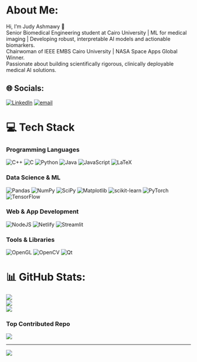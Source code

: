 # About Me:
Hi, I’m Judy Ashmawy 👋<br>Senior Biomedical Engineering student at Cairo University | ML for medical imaging | Developing robust, interpretable AI models and actionable biomarkers.<br>Chairwoman of IEEE EMBS Cairo University | NASA Space Apps Global Winner.<br>Passionate about building scientifically rigorous, clinically deployable medical AI solutions.


## 🌐 Socials:
[![LinkedIn](https://img.shields.io/badge/LinkedIn-%230077B5.svg?logo=linkedin&logoColor=white)](https://linkedin.com/in/https://www.linkedin.com/in/judy-ahmed/) [![email](https://img.shields.io/badge/Email-D14836?logo=gmail&logoColor=white)](mailto:joody.essaam@gmail.com) 

# 💻 Tech Stack

### Programming Languages
![C++](https://img.shields.io/badge/c++-%2300599C.svg?style=plastic&logo=c%2B%2B&logoColor=white)
![C](https://img.shields.io/badge/c-%2300599C.svg?style=plastic&logo=c&logoColor=white)
![Python](https://img.shields.io/badge/python-3670A0?style=plastic&logo=python&logoColor=ffdd54)
![Java](https://img.shields.io/badge/java-%23ED8B00.svg?style=plastic&logo=openjdk&logoColor=white)
![JavaScript](https://img.shields.io/badge/javascript-%23323330.svg?style=plastic&logo=javascript&logoColor=%23F7DF1E)
![LaTeX](https://img.shields.io/badge/latex-%23008080.svg?style=plastic&logo=latex&logoColor=white)

### Data Science & ML
![Pandas](https://img.shields.io/badge/pandas-%23150458.svg?style=plastic&logo=pandas&logoColor=white)
![NumPy](https://img.shields.io/badge/numpy-%23013243.svg?style=plastic&logo=numpy&logoColor=white)
![SciPy](https://img.shields.io/badge/SciPy-%230C55A5.svg?style=plastic&logo=scipy&logoColor=white)
![Matplotlib](https://img.shields.io/badge/Matplotlib-%23ffffff.svg?style=plastic&logo=Matplotlib&logoColor=black)
![scikit-learn](https://img.shields.io/badge/scikit--learn-%23F7931E.svg?style=plastic&logo=scikit-learn&logoColor=white)
![PyTorch](https://img.shields.io/badge/PyTorch-%23EE4C2C.svg?style=plastic&logo=PyTorch&logoColor=white)
![TensorFlow](https://img.shields.io/badge/TensorFlow-%23FF6F00.svg?style=plastic&logo=TensorFlow&logoColor=white)

### Web & App Development
![NodeJS](https://img.shields.io/badge/node.js-6DA55F?style=plastic&logo=node.js&logoColor=white)
![Netlify](https://img.shields.io/badge/netlify-%23000000.svg?style=plastic&logo=netlify&logoColor=#00C7B7)
![Streamlit](https://img.shields.io/badge/Streamlit-%23FE4B4B.svg?style=plastic&logo=streamlit&logoColor=white)

### Tools & Libraries
![OpenGL](https://img.shields.io/badge/OpenGL-%23FFFFFF.svg?style=plastic&logo=opengl)
![OpenCV](https://img.shields.io/badge/opencv-%23white.svg?style=plastic&logo=opencv&logoColor=white)
![Qt](https://img.shields.io/badge/Qt-%23217346.svg?style=plastic&logo=Qt&logoColor=white)

# 📊 GitHub Stats:
![](https://github-readme-stats.vercel.app/api?username=JudyEssam&theme=transparent&hide_border=false&include_all_commits=false&count_private=false)<br/>
![](https://nirzak-streak-stats.vercel.app/?user=JudyEssam&theme=transparent&hide_border=false)<br/>
![](https://github-readme-stats.vercel.app/api/top-langs/?username=JudyEssam&theme=transparent&hide_border=false&include_all_commits=false&count_private=false&layout=compact)

### Top Contributed Repo
![](https://github-contributor-stats.vercel.app/api?username=JudyEssam&limit=5&theme=transparent&combine_all_yearly_contributions=true)

---
[![](https://visitcount.itsvg.in/api?id=JudyEssam&icon=0&color=0)](https://visitcount.itsvg.in)

<!-- Proudly created with GPRM ( https://gprm.itsvg.in ) -->
